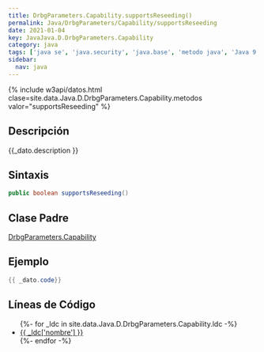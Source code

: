 ```yaml
---
title: DrbgParameters.Capability.supportsReseeding()
permalink: Java/DrbgParameters/Capability/supportsReseeding
date: 2021-01-04
key: JavaJava.D.DrbgParameters.Capability
category: java
tags: ['java se', 'java.security', 'java.base', 'metodo java', 'Java 9']
sidebar: 
  nav: java
---
```


{% include w3api/datos.html clase=site.data.Java.D.DrbgParameters.Capability.metodos valor="supportsReseeding" %}

## Descripción
{{_dato.description }}

## Sintaxis
~~~java
public boolean supportsReseeding()
~~~

## Clase Padre
[DrbgParameters.Capability](/Java/DrbgParameters/Capability/)

## Ejemplo
~~~java
{{ _dato.code}}
~~~

## Líneas de Código
<ul>
{%- for _ldc in site.data.Java.D.DrbgParameters.Capability.ldc -%}
   <li>
       <a href="{{_ldc['url'] }}">{{ _ldc['nombre'] }}</a>
   </li>
{%- endfor -%}
</ul>
